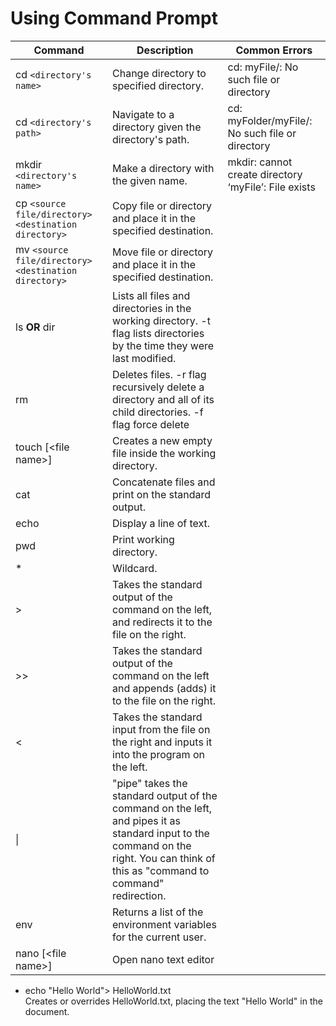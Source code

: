 # Using Command Prompt

|Command|Description|Common Errors|
|-|-|-|
|cd `<directory's name>`|Change directory to specified directory.| cd: myFile/: No such file or directory|
|cd `<directory's path>`|Navigate to a directory given the directory's path.| cd: myFolder/myFile/: No such file or directory|
|mkdir `<directory's name>`|Make a directory with the given name.|mkdir: cannot create directory ‘myFile’: File exists|
|cp `<source file/directory>` `<destination directory>`|Copy file or directory and place it in the specified destination.||
|mv `<source file/directory>` `<destination directory>`|Move file or directory and place it in the specified destination.||
|ls **OR** dir |Lists all files and directories in the working directory. -t flag lists directories by the time they were last modified.||
|rm <file name>|Deletes files. -r flag recursively delete a directory and all of its child directories. -f flag force delete||
|touch [\<file name>] |Creates a new empty file inside the working directory.||
|cat|Concatenate files and print on the standard output.||
|echo|Display a line of text.||
|pwd|Print working directory.||
|*|Wildcard.||
|>| Takes the standard output of the command on the left, and redirects it to the file on the right.|
|>>|Takes the standard output of the command on the left and appends (adds) it to the file on the right.|
|<|Takes the standard input from the file on the right and inputs it into the program on the left.|
|\||"pipe" takes the standard output of the command on the left, and pipes it as standard input to the command on the right. You can think of this as "command to command" redirection.||
|env|Returns a list of the environment variables for the current user.||
|nano [\<file name>]|Open nano text editor||

* echo "Hello World"> HelloWorld.txt<br>Creates or overrides HelloWorld.txt, placing the text "Hello World" in the document.

